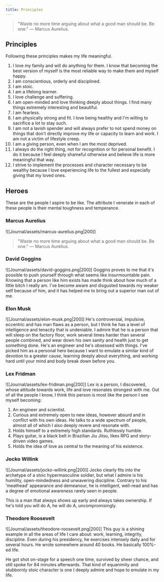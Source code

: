 ```yaml
---
title: Principles
---
```


>"Waste no more time arguing about what a good man should be. Be one." — Marcus Aurelius.

## Principles
Following these principles makes my life meaningful.
1. I love my family and will do anything for them. I know that becoming the best version of myself is the most reliable way to make them and myself happy.
2. I am conscientious, orderly and disciplined.
3. I am stoic.
4. I am a lifelong learner.
5. I love challenge and suffering.
6. I am open-minded and love thinking deeply about things. I find many things extremely interesting and beautiful.
7. I am fearless.
8. I am physically strong and fit. I love being healthy and I'm willing to sacrifice a lot to stay such.
9. I am not a lavish spender and will always prefer to not spend money on things that don't directly improve my life or capacity to learn and work. I am not a victim of lifestyle creep.
10. I am a giving person, even when I am the most deprived.
11. I always do the right thing, not for recognition or for personal benefit. I do it because I feel deeply shameful otherwise and believe life is more meaningful that way.
12. I strive to implement the processes and character necessary to be wealthy because I love experiencing life to the fullest and especially giving that my loved ones.

## Heroes
These are the people I aspire to be like. The attribute I venerate in each of these people is their mental toughness and temperance.

### Marcus Aurelius
![[Journal/assets/marcus-aurelius.png|200]]
> "Waste no more time arguing about what a good man should be. Be one." — Marcus Aurelius.

### David Goggins
![[Journal/assets/david-goggins.png|200]]
Goggins proves to me that it's possible to push yourself through what seems like insurmountable pain. Knowing that a person like him exists has made think about how much of a little bitch I really am. I've become aware and disgusted towards my weaker self because of him, and it has helped me to bring out a superior man out of me.

### Elon Musk
![[Journal/assets/elon-musk.png|200]]
He's controversial, impulsive, eccentric and has man flaws as a person, but I think he has a level of intelligence and tenacity that is undeniable. I admire that he is a person that will sleep on the factory floor, work several times harder than several people combined, and wear down his own sanity and health just to get something done. He's an engineer and he's obsessed with things. I've picked him as a personal hero because I want to emulate a similar kind of devotion to a greater cause, learning deeply about everything, and working hard until your mind and body break down before you.

### Lex Fridman
![[Journal/assets/lex-fridman.png|200]]
Lex is a person, I discovered, whose attitude towards work, life and love resonates strongest with me. Out of all the people I know, I think this person is most like the person I see myself becoming:
1. An engineer and scientist.
2. Curious and extremely open to new ideas, however absurd and in conflict with his own ideas. He talks to a wide spectrum of people, almost all of which I also deeply revere and resonate with.
3. Holds himself to a extremely high standards. Ruthlessly humble.
4. Plays guitar, is a black belt in Brazilian Jiu Jitsu, likes RPG and story-driven video games.
5. Holds the idea of love as central to the meaning of his existence.

### Jocko Willink
![[Journal/assets/jocko-willink.png|200]]
Jocko clearly fits into the archetype of a stoic hypermasculine soldier, but what I admire is his humility, open-mindedness and unwavering discipline. Contrary to his 'meathead' appearance and demeanour, he is intelligent, well-read and has a degree of emotional awareness rarely seen in people. 

This is a man that always shows up early and always takes ownership. If he's told you will do A, he will do A, uncompromisingly.

### Theodore Roosevelt
![[Journal/assets/theodore-roosevelt.png|200]]
This guy is a shining example in all the areas of life I care about: work, learning, integrity, discipline. Even during his presidency, he exercises intensely daily and for several hours. He wrote somewhere around 40 books. He basically 100%-ed life.

He got shot on-stage for a speech one time, survived by sheer chance, and still spoke for 84 minutes afterwards. That kind of equanimity and stubbornly stoic character is one I deeply admire and hope to emulate in my life.